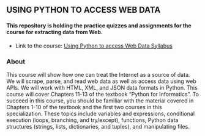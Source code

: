 ## USING PYTHON TO ACCESS WEB DATA

#### This repository is holding the practice quizzes and assignments for the course for extracting data from Web.

  * Link to the course: [Using Python to access Web Data Syllabus](https://www.coursera.org/learn/python-network-data/)

### About 

 This course will show how one can treat the Internet as a source of data.  We will scrape, parse, and read web data as well as access data using web APIs.  We will work with HTML, XML, and JSON data formats in Python.  This course will cover Chapters 11-13 of the textbook “Python for Informatics”. To succeed in this course, you should be familiar with the material covered in Chapters 1-10 of the textbook and the first two courses in this specialization.  These topics include variables and expressions, conditional execution (loops, branching, and try/except), functions, Python data structures (strings, lists, dictionaries, and tuples), and manipulating files.

